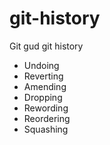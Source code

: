 # git-history
Git gud git history
- Undoing
- Reverting 
- Amending 
- Dropping
- Rewording
- Reordering
- Squashing
